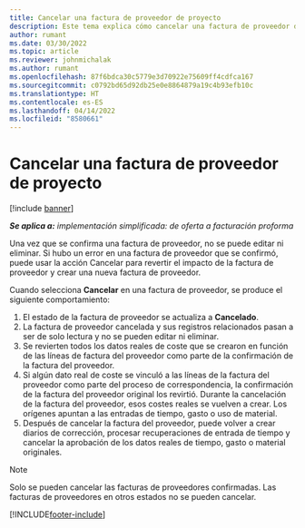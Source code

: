 ```yaml
---
title: Cancelar una factura de proveedor de proyecto
description: Este tema explica cómo cancelar una factura de proveedor de proyecto en Microsoft Dynamics 365 Project Operations y el impacto financiero de cancelar una factura de proveedor del proyecto.
author: rumant
ms.date: 03/30/2022
ms.topic: article
ms.reviewer: johnmichalak
ms.author: rumant
ms.openlocfilehash: 87f6bdca30c5779e3d70922e75609ff4cdfca167
ms.sourcegitcommit: c0792bd65d92db25e0e8864879a19c4b93efb10c
ms.translationtype: HT
ms.contentlocale: es-ES
ms.lasthandoff: 04/14/2022
ms.locfileid: "8580661"
---
```

# <a name="cancel-a-project-vendor-invoice"></a>Cancelar una factura de proveedor de proyecto

[!include [banner](../../includes/dataverse-preview.md)]

_**Se aplica a:** implementación simplificada: de oferta a facturación proforma_

Una vez que se confirma una factura de proveedor, no se puede editar ni eliminar. Si hubo un error en una factura de proveedor que se confirmó, puede usar la acción Cancelar para revertir el impacto de la factura de proveedor y crear una nueva factura de proveedor.

Cuando selecciona **Cancelar** en una factura de proveedor, se produce el siguiente comportamiento:

1. El estado de la factura de proveedor se actualiza a **Cancelado**.
2. La factura de proveedor cancelada y sus registros relacionados pasan a ser de solo lectura y no se pueden editar ni eliminar.
3. Se revierten todos los datos reales de coste que se crearon en función de las líneas de factura del proveedor como parte de la confirmación de la factura del proveedor.
4. Si algún dato real de coste se vinculó a las líneas de la factura del proveedor como parte del proceso de correspondencia, la confirmación de la factura del proveedor original los revirtió. Durante la cancelación de la factura del proveedor, esos costes reales se vuelven a crear. Los orígenes apuntan a las entradas de tiempo, gasto o uso de material.
5. Después de cancelar la factura del proveedor, puede volver a crear diarios de corrección, procesar recuperaciones de entrada de tiempo y cancelar la aprobación de los datos reales de tiempo, gasto o material originales.

> [!NOTE]
> Solo se pueden cancelar las facturas de proveedores confirmadas. Las facturas de proveedores en otros estados no se pueden cancelar.

[!INCLUDE[footer-include](../../includes/footer-banner.md)]
